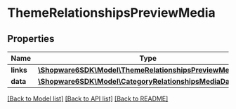 # ThemeRelationshipsPreviewMedia

## Properties
Name | Type | Description | Notes
------------ | ------------- | ------------- | -------------
**links** | [**\Shopware6SDK\Model\ThemeRelationshipsPreviewMediaLinks**](ThemeRelationshipsPreviewMediaLinks.md) |  | [optional] 
**data** | [**\Shopware6SDK\Model\CategoryRelationshipsMediaData**](CategoryRelationshipsMediaData.md) |  | [optional] 

[[Back to Model list]](../../README.md#documentation-for-models) [[Back to API list]](../../README.md#documentation-for-api-endpoints) [[Back to README]](../../README.md)

